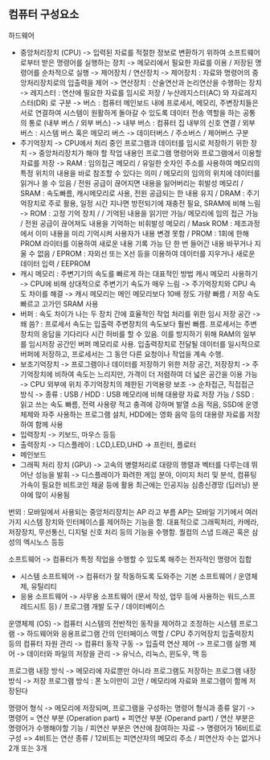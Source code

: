 ## 컴퓨터 구성요소

하드웨어

- 중앙처리장치 (CPU)
-> 입력된 자료를 적절한 정보로 변환하기 위하여 소프트웨어로부터 받은 명령어를 실행하는 장치
-> 메모리에서 필요한 자료를 이용 / 저장된 명령어를 순차적으로 실행
-> 제어장치 / 연산장치
-> 제어장치 : 자료와 명령어의 중앙처리장치로의 입출력을 제어
-> 연산장치 : 산술연산과 논리연산을 수행하는 장치
-> 레지스터 : 연산에 필요한 자료를 임시로 저장 / 누산레지스터(AC) 와 자료레지스터(DR) 로 구분
-> 버스 : 컴퓨터 메인보드 내에 프로세서, 메모리, 주변장치들은 서로 연결하여 시스템이 원활하게 돌아갈 수 있도록 데이터 전송 역할을 하는 공통의 통로 (내부 버스 / 외부 버스)
-> 내부 버스 : 컴퓨터 집 내부의 신호 연결 / 외부 버스 : 시스템 버스 혹은 메모리 버스
-> 데이터버스 / 주소버스 / 제어버스 구분
- 주기억장치
-> CPU에서 처리 중인 프로그램과 데이터를 임시로 저장하기 위한 장치
-> 중앙처리장치가 해야 할 작업 내용인 프로그램 명령어와 프로그램에서 이용할 자료를 저장
-> RAM : 임의접근 메모리 / 유일한 숫자인 주소를 사용하여 메모리의 특정 위치의 내용을 바로 참조할 수 있다는 의미 / 메모리의 임의의 위치에 데이터를 읽거나 쓸 수 있음 / 전원 공급이 끊어지면 내용을 잃어버리는 휘발성 메모리 / SRAM : 속도빠름, 캐시메모리로 사용, 전원 공급되는 한 내용 유지 / DRAM : 주기억장치로 주로 활용, 일정 시간 지나면 방전되기에 재충전 필요, SRAM에 비해 느림
-> ROM : 고정 기억 장치 / / 기억된 내용을 읽기만 가능/ 메모리에 임의 접근 가능 / 전원 공급이 끊어져도 내용을 기억하는 비휘발성 메모리 / Mask ROM : 제조과정에서 이미 내용을 미리 기억시켜 사용자가 내용 변경 못함 / PROM : 1회에 한해 PROM 라이터를 이용하여 새로운 내용 기록 가능 단 한 번 들어간 내용 바꾸거나 지울 수 없음 / EPROM : 자외선 또는 X선 등을 이용하여 데이터를 지우거나 새로운 데이터 입력 / EEPROM
- 캐시 메모리 : 주변기기의 속도를 빠르게 하는 대표적인 방법 캐시 메모리 사용하기
-> CPU에 비해 상대적으로 주변기기 속도가 매우 느림
-> 주기억장치와 CPU 속도 차이를 해결
-> 캐시 메모리는 메인 메모리보다 10배 정도 가량 빠름 / 저장 속도 빠르고 고가인 SRAM 사용
- 버퍼 : 속도 차이가 나는 두 장치 간에 효율적인 작업 처리를 위한 임시 저장 공간
-> 왜 씀? : 프로세서 속도는 입출력 주변장치의 속도보다 훨씬 빠름. 프로세서는 주변장치의 응답을 기다리다 시간 허비를 할 수 있음. 이를 방지하기 위해 RAM의 일부를 임시저장 공간인 버퍼 메모리로 사용. 입출력장치로 전달될 데이터를 일시적으로 버퍼에 저장하고, 프로세서는 그 동안 다른 요청이나 작업을 계속 수행.
- 보조기억장치
-> 프로그램이나 데이터를 저장하기 위한 저장 공간, 저장장치
-> 주기억장치에 비하여 속도는 느리지만, 가격이 더 저렴하여 더 넓은 공간을 이용 가능
-> CPU 외부에 위치 주기억장치의 제한된 기억용량 보조
-> 순차접근, 직접접근 방식
-> 종류 : USB / HDD : USB 메모리에 비해 대용량 자료 저장 가능 / SSD : 읽고 쓰는 속도 빠름, 전력 사용량 적고 충격에 강하며 발열 소음 적음, SSD에 운영체제와 자주 사용하는 프로그램 설치, HDD에는 영화 음악 등의 대용량 자료를 저장하여 함께 사용
- 입력장치
-> 키보드, 마우스 등등
- 출력장치
-> 디스플레이 : LCD,LED,UHD
-> 프린터, 플로터
- 메인보드
- 그래픽 처리 장치 (GPU)
-> 고속의 병렬처리로 대량의 행렬과 벡터를 다루는데 뛰어난 성능을 발휘
-> 디스플레이가 화려한 게임 분야, 이미지 처리 및 분석, 컴퓨팅 가속이 필요한 비트코인 채굴 등에 활용 최근에는 인공지능 심층신경망 (딥러닝) 분야에 많이 사용됨

번외 : 모바일에서 사용되는 중앙처리장치는 AP 라고 부름
AP는 모바일 기기에서 여러 가지 시스템 장치와 인터페이스를 제어하는 기능을 함. 대표적으로 그래픽처리, 카메라, 저장장치, 무선통신, 디지털 신호 처리 등의 기능을 수행함. 퀄컴의 스냅 드래곤 혹은 삼성의 엑시노스 등등

소프트웨어
-> 컴퓨터가 특정 작업을 수행할 수 있도록 해주는 전자적인 명령어 집합

- 시스템 소프트웨어
-> 컴퓨터가 잘 작동하도록 도와주는 기본 소프트웨어 / 운영체제, 유틸리티
- 응용 소프트웨어
-> 사무용 소프트웨어 (문서 작성, 업무 등에 사용하는 워드,스프레드시트 등) / 프로그램 개발 도구 / 데이터베이스

운영체제 (OS)
-> 컴퓨터 시스템의 전반적인 동작을 제어하고 조정하는 시스템 프로그램
-> 하드웨어와 응용프로그램 간의 인터페이스 역할 / CPU 주기억장치 입출력장치 등의 컴퓨터 자원 관리
-> 컴퓨터 동작 구동
-> 입출력 연산 제어
-> 프로그램 실행 제어
-> 데이터와 파일의 저장을 관리
-> 유닉스, 리눅스, 윈도우, 맥 등

프로그램 내장 방식
-> 메모리에 자료뿐만 아니라 프로그램도 저장하는 프로그램 내장 방식
-> 저장 프로그램 방식 : 폰 노이만이 고안 / 메모리에 자료와 프로그램이 함께 저장된다

명령어 형식
-> 메모리에 저장되며, 프로그램을 구성하는 명령어 형식과 종류 알기
-> 명령어 = 연산 부분 (Operation part) + 피연산 부분 (Operand part) / 연산 부분은 명령어가 수행해야할 기능 / 피연산 부분은 연산에 참여하는 자료
-> 명령어가 16비트로 구성 => 4비트는 연산 종류 / 12비트는 피연산자의 메모리 주소 / 피연산자 수는 없거나 2개 또는 3개
